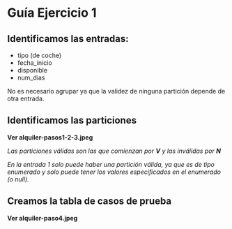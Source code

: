 # Guía Ejercicio 1

## Identificamos las entradas:
- tipo (de coche)
- fecha_inicio
- disponible
- num_dias

No es necesario agrupar ya que la validez de ninguna partición depende de otra entrada.

## Identificamos las particiones

**Ver alquiler-pasos1-2-3.jpeg**

*Las particiones válidas son las que comienzan por **V** y las inválidas por **N***

*En la entrada 1 solo puede haber una partición válida, ya que es de tipo enumerado y solo puede tener los valores especificados en el enumerado (o null).*

## Creamos la tabla de casos de prueba

**Ver alquiler-paso4.jpeg**
